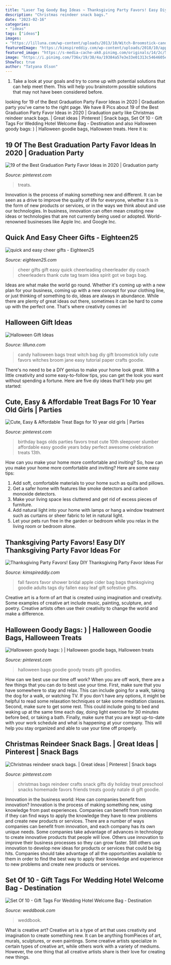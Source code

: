 ```yaml
---
title: "Laser Tag Goody Bag Ideas ~ Thanksgiving Party Favors! Easy Diy Thanksgiving Party Favor Ideas For"
description: "Christmas reindeer snack bags."
date: "2023-02-16"
categories:
- "ideas"
tags: ["ideas"]
images:
- "https://lilluna.com/wp-content/uploads/2013/10/Witch-Broomstick-candy-treat-bag-tutorial-584x1024.jpg"
featuredImage: "https://kimspireddiy.com/wp-content/uploads/2018/10/apple-cider-favor-bag-491951063.jpg"
featured_image: "https://s-media-cache-ak0.pinimg.com/originals/14/2c/59/142c590395e208a18c51ec6ef00db0c8.jpg"
image: "https://i.pinimg.com/736x/19/38/4a/19384a57e3e33e01313c5464605e307d--th-birthday-birthday-party-ideas.jpg?b=t"
ShowToc: true
author: "Tatyana Olson"
---
```



1. Take a look at your goals and try to come up with potential solutions that can help meet them. This will help you brainstorm possible solutions that may not have been considered before.

	

		
looking for 19 of the Best Graduation Party Favor Ideas in 2020 | Graduation party you've came to the right page. We have 8 Pics about 19 of the Best Graduation Party Favor Ideas in 2020 | Graduation party like Christmas reindeer snack bags. | Great ideas | Pinterest | Snack bags, Set Of 10 - Gift Tags For Wedding Hotel Welcome Bag - Destination and also Halloween goody bags: ) | Halloween goodie bags, Halloween treats. Here it is:
		
    
## 19 Of The Best Graduation Party Favor Ideas In 2020 | Graduation Party

<img loading=lazy src="https://i.pinimg.com/originals/3f/de/dd/3fdedd6412735cada18905e3a4fe28d7.jpg" onerror="this.onerror=null;this.src='https://tse1.mm.bing.net/th?id=OIP.CmcRjhi73sTSTcy4x2c2lQHaLH&amp;pid=15.1';" alt="19 of the Best Graduation Party Favor Ideas in 2020 | Graduation party">

_Source: pinterest.com_

>treats. 

	

Innovation is the process of making something new and different. It can be seen as a drive to improve the quality of life for everyone, whether it is in the form of new products or services, or in the ways we think about and use our technologies. In business, innovation can often mean creating new ideas or technologies that are not currently being used or adopted. World-renowned businesses like Apple Inc. and Google Inc.

    
## Quick And Easy Cheer Gifts - Eighteen25

<img loading=lazy src="http://3.bp.blogspot.com/-Wvu79DBhkR4/T7pGf-ZC7iI/AAAAAAAAKpI/BOZQcjNW658/s1600/IMG_0741_+cheer+gift+webcopy.jpg" onerror="this.onerror=null;this.src='https://tse3.mm.bing.net/th?id=OIP.sKZg5pP2n-_dad9Akf5KTAHaLH&amp;pid=15.1';" alt="quick and easy cheer gifts - Eighteen25">

_Source: eighteen25.com_

>cheer gifts gift easy quick cheerleading cheerleader diy coach cheerleaders thank cute tag team idea spirit got ve bags bag. 

	

Ideas are what make the world go round. Whether it's coming up with a new plan for your business, coming up with a new concept for your clothing line, or just thinking of something to do, ideas are always in abundance. While there are plenty of great ideas out there, sometimes it can be hard to come up with the perfect one. That's where creativity comes in!

    
## Halloween Gift Ideas

<img loading=lazy src="https://lilluna.com/wp-content/uploads/2013/10/Witch-Broomstick-candy-treat-bag-tutorial-584x1024.jpg" onerror="this.onerror=null;this.src='https://tse2.mm.bing.net/th?id=OIP.SY98-dbAlwYw9CF9YU3vDgHaM_&amp;pid=15.1';" alt="Halloween Gift Ideas">

_Source: lilluna.com_

>candy halloween bags treat witch bag diy gift broomstick lolly cute favors witches broom jane easy tutorial paper crafts goodie. 

	

There's no need to be a DIY genius to make your home look great. With a little creativity and some easy-to-follow tips, you can get the look you want without spending a fortune. Here are five diy ideas that'll help you get started:  

    
## Cute, Easy &amp; Affordable Treat Bags For 10 Year Old Girls | Parties

<img loading=lazy src="https://i.pinimg.com/736x/19/38/4a/19384a57e3e33e01313c5464605e307d--th-birthday-birthday-party-ideas.jpg?b=t" onerror="this.onerror=null;this.src='https://tse2.mm.bing.net/th?id=OIP.GTrsQNMRlqewrv1jrHClwgHaHa&amp;pid=15.1';" alt="Cute, Easy &amp; Affordable Treat Bags for 10 year old girls | Parties">

_Source: pinterest.com_

>birthday bags olds parties favors treat cute 10th sleepover slumber affordable easy goodie years bday perfect awesome celebration treats 13th. 

	

How can you make your home more comfortable and inviting?
So, how can you make your home more comfortable and inviting? Here are some easy tips: 
1. Add soft, comfortable materials to your home such as quilts and pillows. 
2. Get a safer home with features like smoke detectors and carbon monoxide detectors. 
3. Make your living space less cluttered and get rid of excess pieces of furniture. 
4. Add natural light into your home with lamps or hang a window treatment such as curtains or sheer fabric to let in natural light. 
5. Let your pets run free in the garden or bedroom while you relax in the living room or bedroom alone.

    
## Thanksgiving Party Favors! Easy DIY Thanksgiving Party Favor Ideas For

<img loading=lazy src="https://kimspireddiy.com/wp-content/uploads/2018/10/apple-cider-favor-bag-491951063.jpg" onerror="this.onerror=null;this.src='https://tse2.mm.bing.net/th?id=OIP.-cDSire8qyOSY4oAr7utIgHaE7&amp;pid=15.1';" alt="Thanksgiving Party Favors! Easy DIY Thanksgiving Party Favor Ideas For">

_Source: kimspireddiy.com_

>fall favors favor shower bridal apple cider bag bags thanksgiving goodie adults tags diy fallen easy leaf gift sofestive gifts. 

	

Creative art is a form of art that is created using imagination and creativity. Some examples of creative art include music, painting, sculpture, and poetry. Creative artists often use their creativity to change the world and make a difference.

    
## Halloween Goody Bags: ) | Halloween Goodie Bags, Halloween Treats

<img loading=lazy src="https://i.pinimg.com/originals/79/fe/67/79fe67649a51ce850032a3339cc77fa0.jpg" onerror="this.onerror=null;this.src='https://tse3.mm.bing.net/th?id=OIP.GtDDRFYiHNrjvF3vnuWOxAHaJ6&amp;pid=15.1';" alt="Halloween goody bags: ) | Halloween goodie bags, Halloween treats">

_Source: pinterest.com_

>halloween bags goodie goody treats gift goodies. 

	

How can we best use our time off work?
When you are off work, there are a few things that you can do to best use your time. First, make sure that you have somewhere to stay and relax. This can include going for a walk, taking the dog for a walk, or watching TV. If you don't have any options, it might be helpful to read some relaxation techniques or take some meditation classes. Second, make sure to get some rest. This could include going to bed and waking up at the same time each day, doing light exercise for 30 minutes before bed, or taking a bath. Finally, make sure that you are kept up-to-date with your work schedule and what is happening at your company. This will help you stay organized and able to use your time off properly.

    
## Christmas Reindeer Snack Bags. | Great Ideas | Pinterest | Snack Bags

<img loading=lazy src="https://s-media-cache-ak0.pinimg.com/originals/14/2c/59/142c590395e208a18c51ec6ef00db0c8.jpg" onerror="this.onerror=null;this.src='https://tse4.mm.bing.net/th?id=OIP.HBz_HyInA6xU1BZ5y8yT0wHaJ4&amp;pid=15.1';" alt="Christmas reindeer snack bags. | Great ideas | Pinterest | Snack bags">

_Source: pinterest.com_

>christmas bags reindeer crafts snack gifts diy holiday treat preschool snacks homemade favors friends treats goody natale di gift goodie. 

	

Innovation in the business world: How can companies benefit from innovation?
Innovation is the process of making something new, using knowledge from past experiences. Companies can benefit from innovation if they can find ways to apply the knowledge they have to new problems and create new products or services. There are a number of ways companies can benefit from innovation, and each company has its own unique needs. Some companies take advantage of advances in technology to create innovative products that people will love. Others use innovation to improve their business processes so they can grow faster. Still others use innovation to develop new ideas for products or services that could be big hits. Companies should take advantage of all the opportunities available to them in order to find the best way to apply their knowledge and experience to new problems and create new products or services.

    
## Set Of 10 - Gift Tags For Wedding Hotel Welcome Bag - Destination

<img loading=lazy src="http://s3.weddbook.me/t1/2/5/3/2530215/set-of-10-gift-tags-for-wedding-hotel-welcome-bag-destination-wedding-welcome-bag-thank-you-tags.jpg" onerror="this.onerror=null;this.src='https://tse4.mm.bing.net/th?id=OIP.nJbUU74BJBwyqM9Tp9WatQHaIP&amp;pid=15.1';" alt="Set Of 10 - Gift Tags For Wedding Hotel Welcome Bag - Destination">

_Source: weddbook.com_

>weddbook. 

	

What is creative art?
Creative art is a type of art that uses creativity and imagination to create something new. It can be anything fromPieces of art, murals, sculptures, or even paintings. Some creative artists specialize in certain types of creative art, while others work with a variety of mediums. However, the one thing that all creative artists share is their love for creating new things.

